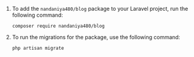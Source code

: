 1. To add the `nandaniya480/blog` package to your Laravel project, run the following command:
   ```
   composer require nandaniya480/blog
   ```

2. To run the migrations for the package, use the following command:
   ```
   php artisan migrate
   ```
